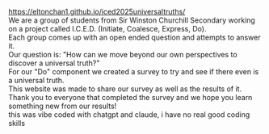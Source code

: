 https://eltonchan1.github.io/iced2025universaltruths/
<br>
We are a group of students from Sir Winston Churchill Secondary working on a project called I.C.E.D. (Initiate, Coalesce, Express, Do).
<br>
Each group comes up with an open ended question and attempts to answer it.
<br>
Our question is: "How can we move beyond our own perspectives to discover a universal truth?"
<br>
For our "Do" component we created a survey to try and see if there even is a universal truth.
<br>
This website was made to share our survey as well as the results of it.
<br>
Thank you to everyone that completed the survey and we hope you learn something new from our results!
<br>
this was vibe coded with chatgpt and claude, i have no real good coding skills
